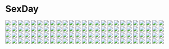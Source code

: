 # SexDay
![](https://konachan.com/image/c2bea85c0b574f22d9c5d37790d233c7/Konachan.com%20-%2037284%20kokubunji_koyori%20mugi-maru%20nakahara_komugi%20nurse_witch_komugi-chan%20posokichi%20poyoyon_rokku.jpg)
![](https://konachan.com/jpeg/32898fcae6f9368432d38709394bcc1b/Konachan.com%20-%20159988%20black_hair%20blonde_hair%20blue_eyes%20book%20brown_eyes%20brown_hair%20flowers%20food%20ikegami_akane%20original%20pocky%20scan%20school_uniform%20thighhighs%20wink.jpg)
![](https://konachan.com/jpeg/f2a52a2cedbb7d9a37655492538a3b7b/Konachan.com%20-%20281943%20ass%20bed%20blue_eyes%20bunny%20candy%20catgirl%20headband%20lollipop%20long_hair%20original%20panties%20pink_hair%20shouu-kun%20skirt%20tail%20thighhighs%20twintails%20underwear.jpg)
![](https://konachan.com/jpeg/38b6fd5cf267385ee32ca5ce2776bf67/Konachan.com%20-%20165945%20game_cg%20gray_hair%20lass%20long_hair%20shoujo_shiniki_shoujo_tengoku%20takagi_sana%20tears%20yellow_eyes%20youta.jpg)
![](https://konachan.com/jpeg/e1fad07211bf35b19bd7e09f81d99f71/Konachan.com%20-%20303791%20aqua_eyes%20blonde_hair%20blush%20bra%20breasts%20cameltoe%20flowers%20garter_belt%20gloves%20long_hair%20melonbooks%20nipples%20panties%20petals%20stockings%20thighhighs%20underwear.jpg)
![](https://konachan.com/jpeg/b92b3a0bd5319204db5293b3416be6c7/Konachan.com%20-%20275911%20anus%20ass%20bed%20breasts%20brown_hair%20censored%20fingering%20horo%20long_hair%20nipples%20nude%20pussy%20red_eyes%20short_hair%20sketch%20tail%20white_hair%20wink%20wolfgirl.jpg)
![](https://konachan.com/image/c8ab7592d4b5f03b8c7d306979c66378/Konachan.com%20-%2056618%20animal_ears%20bell%20choker%20flowers%20foxgirl%20japanese_clothes%20kimono%20long_hair%20rain%20red_eyes%20skyfish%20snail%20tail%20tsubasa_tamago%20umbrella%20water.jpg)
![](https://konachan.com/image/60eb8727b3b1f5f0627a26db67abe02c/Konachan.com%20-%2065425%20book%20glasses%20nagato_yuki%20suzumiya_haruhi_no_yuutsu%20vector.jpg)
![](https://konachan.com/image/db40aac96fc65f2672a787730b4c273f/Konachan.com%20-%20194284%20animal%20black_hair%20flowers%20houraisan_kaguya%20inubashiri_momiji%20japanese_clothes%20kimono%20long_hair%20petals%20ryosios%20touhou%20wolf.jpg)
![](https://konachan.com/image/2c959d1cf9e0683b140266cbfe40d454/Konachan.com%20-%20198965%20audrey_belrose%20blonde_hair%20cigarette%20hunie_pop%20navel%20ninamo%20pink_eyes%20short_hair%20shorts%20smoking%20sunset.jpg)
![](https://konachan.com/image/9b6550def1b1286f1aceaf47487a8e4c/Konachan.com%20-%20203592%202girls%20bra%20breasts%20brown_hair%20gray_hair%20hijiri_naho%20kagemori_kanade%20koitama%20mizuki_yuuma%20nipples%20panties%20panty_pull%20thighhighs%20underwear.jpg)
![](https://konachan.com/image/e10ec472177fb1f38b0e7ebde856fc7f/Konachan.com%20-%20280791%20anthropomorphism%20black_hair%20blush%20breasts%20haruna_%28kancolle%29%20headband%20jpeg_artifacts%20long_hair%20navel%20nipples%20nude%20pallad%20tears%20tentacles.jpg)
![](https://konachan.com/jpeg/e2406828a31f62b9d37d4ce2bcd56f81/Konachan.com%20-%2050877%20hayate_no_gotoku%20katsura_hinagiku.jpg)
![](https://konachan.com/image/98828342f3937d7094ecb5072a734a5f/Konachan.com%20-%2059436%20black%20leon_fayden%20maria_%28vexille%29%20mecha%20vexille%20vexille_serra.jpg)
![](https://konachan.com/image/ddac23f9911423b1cc495d5520dfcf40/Konachan.com%20-%20103582%20breasts%20censored%20daiaru%20izayoi_sakuya%20maid%20nipples%20pink_eyes%20pussy%20pussy_juice%20skirt%20skirt_lift%20thighhighs%20touhou.jpg)
![](https://konachan.com/image/44fa29434cd8b2cfdafd68736d86870a/Konachan.com%20-%20118704%20guitar%20hatsune_miku%20instrument%20twintails%20vocaloid%20yuzuki_kei.jpg)
![](https://konachan.com/jpeg/e5a5eb0555d762c53f2b52c55dfdd6e7/Konachan.com%20-%20198227%20blonde_hair%20blush%20breasts%20game_cg%20garter_belt%20green_eyes%20long_hair%20nipples%20no_bra%20panties%20skirt%20skirt_lift%20stockings%20underwear%20wedding_attire.jpg)
![](https://konachan.com/image/880c99f9041a66be0217d080032f0ea7/Konachan.com%20-%20258687%20animal_ears%20blush%20bunnygirl%20gun%20kazetto%20long_hair%20purple_hair%20red_eyes%20reisen_udongein_inaba%20skirt%20tie%20touhou%20weapon%20wristwear.jpg)
![](https://konachan.com/image/b615320e10d3c0b38cb844389166d0c8/Konachan.com%20-%20256856%20blonde_hair%20boots%20bow%20cherry_blossoms%20fate_grand_order%20fate_%28series%29%20flowers%20japanese_clothes%20katana%20okita_souji_%28fate%29%20sword%20toosaka_asagi%20weapon.jpg)
![](https://konachan.com/image/aca76311732a58154704aef4b5d8503a/Konachan.com%20-%20128697%20blue_eyes%20breasts%20brown_hair%20katou_marika%20katou_taira%20miniskirt_pirates%20nipples%20nude.jpg)
![](https://konachan.com/image/5e6450867dbccc379cf5887d1a94e609/Konachan.com%20-%20164992%20animal_ears%20blush%20inubashiri_momiji%20mii_%28makosuke%29%20red_eyes%20touhou%20white_hair%20wolfgirl.jpg)
![](https://konachan.com/jpeg/fb93b49421f6e7c2481ce92b39e35877/Konachan.com%20-%20202465%20blush%20bow%20dark_skin%20dress%20duelangel_%28andrew%29%20kneehighs%20nipple_slip%20no_bra%20original%20red_hair%20summer_dress%20twintails%20yellow_eyes%20yu-gi-oh.jpg)
![](https://konachan.com/image/e53aa8bf5175d7d8937624521049179e/Konachan.com%20-%2081416%20beach%20bikini%20blue_hair%20fujiwara_no_mokou%20hiroya_juuren%20kamishirasawa_keine%20long_hair%20ponytail%20red_eyes%20sky%20swimsuit%20touhou%20white_hair.jpg)
![](https://konachan.com/image/06ac178aee774c3a6617ee1e0fffeb2f/Konachan.com%20-%20130967%20blush%20brown_hair%20hanasaku_iroha%20oshimizu_nako%20sakura_hanpen%20school_uniform.jpg)
![](https://konachan.com/image/adc72b4301ad2c11c5ec7b3fb0853b95/Konachan.com%20-%2050247%20izumi_konata%20lucky_star.jpg)
![](https://konachan.com/image/907ae1f9c48e0e8ed77f5e1f9d61b9c1/Konachan.com%20-%20289049%20gradient%20hatsune_miku%20lirseven%20long_hair%20vocaloid%20watermark.jpg)
![](https://konachan.com/image/21c14086f940e69736744974e6317ef4/Konachan.com%20-%2011987%20kimizuka_aoi%20natural%20natural_2_duo%20toriumi_kuu.jpg)
![](https://konachan.com/jpeg/627f1c17f0a35ff8ab381fc38bcd91f5/Konachan.com%20-%20273618%20athena_%28musou_orochi%29%20blonde_hair%20breasts%20cleavage%20headdress%20mo3hig3%20musou_orochi%20necklace%20purple%20short_hair%20spread_legs%20wings.jpg)
![](https://konachan.com/image/27850e0bf5b69c4ecdd3ac0e0a12497d/Konachan.com%20-%20161260%20armor%20ass%20blonde_hair%20dress%20flowers%20garter_belt%20geister%20long_hair%20panties%20ponytail%20ribbons%20saber%20saber_lily%20signed%20sword%20thighhighs%20underwear%20weapon.jpg)
![](https://konachan.com/image/3c18449df3b215fec9bc36ee95dbcb51/Konachan.com%20-%20175204%20blue_eyes%20brown_hair%20imouto_senbatsu%E2%98%86sousenkyo%20kamitsurugi_ouka%20latte%20loli%20nopan%20scarf%20shirt_lift%20tachibana_kikka%20thighhighs.jpg)
![](https://konachan.com/jpeg/f0dcc9fa2a98069bb1ba4e5f41e00bc8/Konachan.com%20-%20150851%20chuunibyou_demo_koi_ga_shitai%21%20eyepatch%20takanashi_rikka%20vector.jpg)
![](https://konachan.com/image/cc3aa3a84c993d927b2a734b75a1592c/Konachan.com%20-%2076935%20aqua_%28vocaloid%29%20blue_eyes%20blue_hair%20dress%20headphones%20short_hair%20thighhighs%20vocaloid%20yumeno_mikan%20zettai_ryouiki.jpg)
![](https://konachan.com/image/903731b248839a4c4ab78b9535592db2/Konachan.com%20-%20127401%20animal%20cat%20hat%20long_hair%20mikazuki_akira%20snow%20tagme.jpg)
![](https://konachan.com/jpeg/148f52aa4168493ca40732df432e7ab2/Konachan.com%20-%20127930%20blue_eyes%20bomi%20breasts%20censored%20game_cg%20ishida_mitsuna%20molamola_software%20nipples%20omae_no_pantsu_wa_nani-iro_da%21%20pink_hair%20pussy%20short_hair.jpg)
![](https://konachan.com/jpeg/25d5a3f8db267738d12b789e2e43bea2/Konachan.com%20-%20159141%20brown_hair%20dress%20hagane7728%20red_eyes%20scarf%20shizuku_%28kantoku%29%20thighhighs%20white.jpg)
![](https://konachan.com/image/fb5a8eb994068d9eddd6608d0dd97858/Konachan.com%20-%2033477%20.hack__%20.hack__g.u.%20atoli%20haseo.jpg)
![](https://konachan.com/jpeg/9d1fc186f301a416bbdab5d911e7abb5/Konachan.com%20-%20196698%20agrt%20blonde_hair%20blue_eyes%20gradient%20logo%20long_hair%20saenai_heroine_no_sodatekata%20sawamura_spencer_eriri%20school_uniform%20tears%20twintails.jpg)
![](https://konachan.com/image/0532a072b4669a76a8b1283603d8d53a/Konachan.com%20-%2098503%20aqua_eyes%20hatsune_miku%20kawazu%20tie%20twintails%20vocaloid%20white_hair.jpg)
![](https://konachan.com/jpeg/0c8e93ef50aac35c49412a8feed2c3ca/Konachan.com%20-%20282701%20allenes%20aqua_eyes%20breasts%20choker%20cross%20gray_hair%20long_hair%20navel%20nipples%20no_bra%20nopan%20original%20pussy%20ribbons%20signed%20skirt%20stockings%20twintails%20white.jpg)
![](https://konachan.com/image/b67d2c13843407cd27aef78c1fd85a39/Konachan.com%20-%20205077%20all_male%20blastoise%20charizard%20clouds%20group%20hat%20hibiki%20lapras%20male%20pikachu%20pokemon%20red_eyes%20serain%20short_hair%20shorts%20typhlosion%20venusaur%20wristwear.jpg)
![](https://konachan.com/image/6f88eb77b65a50aa16d7b5f20777b23a/Konachan.com%20-%206890%20canvas%20sakurazuka_ren.jpg)
![](https://konachan.com/jpeg/543cc17f5ae06cc85a16d70f2af32f94/Konachan.com%20-%20202678%20aliasing%20anthropomorphism%20bed%20breasts%20brown_eyes%20brown_hair%20cum%20kaga_%28kancolle%29%20kantai_collection%20miyakura_shiiha%20navel%20nipples%20nude%20thighhighs.jpg)
![](https://konachan.com/image/abb1959cd56690112b06e44402589f02/Konachan.com%20-%20142175%20breasts%20kokoro_connect%20nagase_iori%20nipples%20nude%20pussy%20taguchi_takahiro%20uncensored%20white.jpg)
![](https://konachan.com/image/62e78ebdeca14d860c9cbdaab0a2ceaf/Konachan.com%20-%20253523%20animal_ears%20blonde_hair%20blush%20bow%20breasts%20bunny_ears%20cosplay%20drink%20fate_grand_order%20fate_%28series%29%20hat%20iroha_%28shiki%29%20short_hair%20thighhighs%20yellow_eyes.jpg)
![](https://konachan.com/jpeg/59b325dfc29875a4595db33cdd080818/Konachan.com%20-%20286556%20azurill%20barefoot%20forest%20mizuki_%28pokemon%29%20mk_%28mikka%29%20pokemon%20scenic%20short_hair%20shorts%20tree%20water%20wooper.jpg)
![](https://konachan.com/jpeg/d771d2af4c77c0fdad98a09199765734/Konachan.com%20-%20153470%202girls%20bucchake_%28asami%29%20food%20game_cg%20ice_cream%20kamine_mashiro%20material_brave%20panties%20popsicle%20school_uniform%20skirt%20twintails%20underwear%20upskirt.jpg)
![](https://konachan.com/jpeg/78b352b1f07bf273ca4693ddad804257/Konachan.com%20-%20227067%20bell%20bow%20brown_eyes%20brown_hair%20fan%20hakurei_reimu%20japanese_clothes%20long_hair%20mask%20miko%20ribbons%20stockings%20touhou%20uu_uu_zan.jpg)
![](https://konachan.com/image/1f36a4ccf67ad30f2d9fc5c8481943b6/Konachan.com%20-%2083260%20beach%20bikini%20black_hair%20blush%20breasts%20brown_hair%20chibi%20gilgamesh%20glasses%20group%20long_hair%20neko-arc%20ponytail%20red_eyes%20short_hair%20sky%20swimsuit%20tail.jpg)
![](https://konachan.com/image/5a6b01d4c53e4ad3c12923b4458a769f/Konachan.com%20-%2034890%20code_geass%20kururugi_suzaku%20lelouch_lamperouge%20male%20nunnally_lamperouge.jpg)
![](https://konachan.com/jpeg/5b41a56c99f15cfdc78cea58307d6d16/Konachan.com%20-%20264415%20blue_eyes%20blue_hair%20clouds%20drink%20hatsune_miku%20kneehighs%20long_hair%20school_uniform%20shiomizu_%28swat%29%20sky%20twintails%20vocaloid%20waifu2x.jpg)
![](https://konachan.com/image/bfe170689e0967dfda7b539beca1c215/Konachan.com%20-%2019023%20all_male%20male%20naruto%20uchiha_itachi.jpg)
![](https://konachan.com/jpeg/3b93852cdf644c88141142ef1fcbfc2c/Konachan.com%20-%20293259%20blue_hair%20breasts%20cleavage%20demon%20honey_strap%20kuria_%28clear_trip_second%29%20long_hair%20shimamura_charlotte%20thighhighs%20yellow_eyes.jpg)
![](https://konachan.com/jpeg/149cce7430601784d9ed2e35ed8ce272/Konachan.com%20-%20192195%20black_hair%20blush%20breasts%20bunny_paradise_bani_para_%7Ekoibito_zenin_bani-ka_keikaku%7E%20game_cg%20kazuchi_karin%20nipples%20rubi-sama%20skyfish%20topless.jpg)
![](https://konachan.com/image/695c42a3d38e3e661c9e491233d84da6/Konachan.com%20-%2092643%20blonde_hair%20blue_eyes%20brown_eyes%20brown_hair%20cake%20candy%20drink%20food%20headband%20htnihtn%20k-on%21%20kotobuki_tsumugi%20tainaka_ritsu%20thighhighs.jpg)
![](https://konachan.com/image/58f74aa5514fe12d1f2bc75f6da4e204/Konachan.com%20-%20270951%20animal_ears%20barefoot%20bunny_ears%20bunnygirl%20hoodie%20lamier%20leah_%28sdorica%29%20logo%20long_hair%20red_eyes%20sdorica_-sunset-%20skirt%20white_hair%20wink.jpg)
![](https://konachan.com/image/9b4a58db0d3bc754777bea5a4ea67b5f/Konachan.com%20-%20104980%20alice_margatroid%20blonde_hair%20blue_eyes%20breasts%20censored%20iwanori%20nipples%20pantyhose%20pussy%20touhou.jpg)
![](https://konachan.com/image/863651554ad2db5dea9bd9afa5009d20/Konachan.com%20-%2075367%20flcl%20kitsurubami.jpg)
![](https://konachan.com/image/649a675d5c4637c2f8b4318c4e8fadba/Konachan.com%20-%20261865%20anthropomorphism%20aqua_eyes%20azur_lane%20breasts%20cleavage%20flowers%20illustrious_%28azur_lane%29%20long_hair%20petals%20swd3e2%20white_hair.jpg)
![](https://konachan.com/jpeg/f891bab41724a1731f4c7022a7be003d/Konachan.com%20-%20121388%20green_eyes%20green_hair%20hatsune_miku%20headphones%20long_hair%20skirt%20tie%20twintails%20vocaloid.jpg)
![](https://konachan.com/jpeg/7e5b49e897622ad8a07959749a77c490/Konachan.com%20-%20149656%20demon%20horns%20japanese_clothes%20red_eyes%20vector%20white_hair%20yone_kazuki%20yukata.jpg)
![](https://konachan.com/image/0ed13e7b4ce3672a943f609495fc66f5/Konachan.com%20-%20281971%20aqua_eyes%20bed%20blonde_hair%20breasts%20butterfly%20cross%20cum%20long_hair%20nanananana%20navel%20necklace%20nipples%20nude%20original%20pussy%20wet%20wristwear.jpg)
![](https://konachan.com/image/7589d68f8ee58241accd1a3212f3fafa/Konachan.com%20-%20263666%20green_eyes%20green_hair%20japanese_clothes%20kochiya_sanae%20long_hair%20miko%20rei_%28sanbonzakura%29%20socks%20touhou.jpg)
![](https://konachan.com/image/48984d85627522e5404d28e8c4eeb6fb/Konachan.com%20-%20239744%20animal_ears%20black_hair%20breasts%20foxgirl%20hoodie%20logo%20long_hair%20multiple_tails%20nipples%20ponytail%20red_hair%20tail%20tofuubear%20watermark%20yellow_eyes%20yuri.jpg)
![](https://konachan.com/image/5ae835562d8a83dc9712c9c30536e207/Konachan.com%20-%20105903%20animal_ears%20blonde_hair%20gray_hair%20green_hair%20kochiya_sanae%20miko%20mousegirl%20nazrin%20red_eyes%20tagme_%28artist%29%20toramaru_shou%20touhou%20tree%20yellow_eyes.jpg)
![](https://konachan.com/image/e300cf3dba91f6f4c57a2974aafac344/Konachan.com%20-%2070751%20hatsune_miku%20nagimiso%20twintails%20vocaloid.jpg)
![](https://konachan.com/jpeg/9235bab640532b38f0a796efef5fb791/Konachan.com%20-%20244106%20annin_doufu%20idolmaster%20idolmaster_cinderella_girls%20idolmaster_cinderella_girls_starlight_stage%20layla_%28idolmaster%29.jpg)
![](https://konachan.com/jpeg/ddc151efa78956e1e03e8be7b10d1503/Konachan.com%20-%2088940%20barefoot%20blue_eyes%20breasts%20brown_hair%20censored%20game_cg%20marmalade%20nanase_yuuna%20nipples%20nude%20penis%20pussy%20pussy_juice%20sex%20takanae_kyourin%20wet.jpg)
![](https://konachan.com/image/a94449de8ea3e39e8eff5a7379f5b3ed/Konachan.com%20-%2025456%20range_murata%20tagme.jpg)
![](https://konachan.com/image/ac6178a240047ada49e8b014eeca1515/Konachan.com%20-%20186906%20aqua_hair%20armor%20blade_%26_soul%20long_hair%20pink_eyes%20sgfw%20skintight%20yu_ran.jpg)
![](https://konachan.com/jpeg/65243df2f2eb36b69af5d7834e30ff1d/Konachan.com%20-%20298500%202girls%20ass%20bed%20blue_hair%20blush%20bow%20breasts%20cleavage%20cona_kinaco%20food%20fruit%20long_hair%20original%20pink_hair%20ponytail%20ribbons%20strawberry.jpg)
![](https://konachan.com/image/b5ca93842e2e123f6bf70a51271bd687/Konachan.com%20-%2048574%20dendrobium%20nishieda.jpg)
![](https://konachan.com/image/11a31b28104edcf0a42f7c656c6d803f/Konachan.com%20-%20215644%20blonde_hair%20boots%20hat%20nauimusuka%20original%20scenic%20snow%20snowman%20tree%20winter.jpg)
![](https://konachan.com/image/b8b0aca72e4f8524d19130f4286b7e66/Konachan.com%20-%2022929%20blonde_hair%20blue_eyes%20chrno%20chrono_crusade%20flowers%20grass%20headdress%20pointed_ears%20purple_hair%20scenic%20shorts%20tree%20watermark%20wristwear.jpg)
![](https://konachan.com/image/b4f1c382a33625f8959457057dacab60/Konachan.com%20-%20146407%20gun%20patchouli_knowledge%20purple_eyes%20tomon_%28slash0410%29%20touhou%20weapon.jpg)
![](https://konachan.com/jpeg/f59133b2708cae5b266be977c5dac8c8/Konachan.com%20-%20285957%20animal_ears%20cerberus_%28shingeki_no_bahamut%29%20doggirl%20doll%20gloves%20inaba_sunimi%20long_hair%20navel%20puppet%20red_eyes%20red_hair%20shingeki_no_bahamut%20twintails.jpg)
![](https://konachan.com/image/b8277907bfd5b6f9e79a5f3f1b5f9682/Konachan.com%20-%20183356%20cherry_blossoms%20flowers%20glasses%20killingrock%20long_hair%20navel%20purple_eyes%20purple_hair%20school_uniform%20skirt%20sword%20thighhighs%20twintails%20weapon.jpg)
![](https://konachan.com/image/043cf5e57e30e1cd3b0b598eb14d1a72/Konachan.com%20-%20256724%20blonde_hair%20ereshkigal_%28fate_grand_order%29%20fate_grand_order%20fate_%28series%29%20headdress%20long_hair%20marumoru%20red_eyes%20twintails%20watermark.jpg)
![](https://konachan.com/jpeg/9c7bce444e5331ec2f54cb7b23206914/Konachan.com%20-%20187293%20bike_shorts%20blue_eyes%20game_cg%20group%20izumi_tsubasu%20jinpou_an%20koi_ga_saku_koro_sakura_doki%20loli%20palette%20red_hair%20shorts.jpg)
![](https://konachan.com/jpeg/f934e5bbaea86dddb0eaf3232216d6e9/Konachan.com%20-%20112277%20animal%20animal_ears%20brown_eyes%20brown_hair%20bunny%20butterfly%20flowers%20forest%20headdress%20h%40ge%20original%20scenic%20third-party_edit%20tree.jpg)
![](https://konachan.com/image/1073c99a64b5eb6e74a44f7b82be7ba2/Konachan.com%20-%20109564%20breasts%20censored%20holly_smirnov%20mobile_suit_gundam%20mobile_suit_gundam_00%20nipples%20tadano_akira.jpg)
![](https://konachan.com/image/6d5c49e732a7a89dbaf2c09b0f7df288/Konachan.com%20-%20128071%20animal_ears%20blonde_hair%20breasts%20cleavage%20flowers%20foxgirl%20grass%20long_hair%20maid%20rouna%20scan%20shining_hearts%20taka_tony.jpg)
![](https://konachan.com/image/378c8109f9f6c8e91e86d8088b22c6ad/Konachan.com%20-%2011633%20breasts%20brown_hair%20cleavage%20grass%20panties%20red_hair%20tagme%20underwear.jpg)
![](https://konachan.com/image/79355eafa7934b3c41ef70c0a662db78/Konachan.com%20-%2091883%20all_male%20bloomers%20book%20boots%20computer%20dress%20drink%20food%20fruit%20glasses%20hat%20male%20mask%20mirror%20ofuda%20short_hair%20touhou%20umbrella%20white_hair%20witch.jpg)
![](https://konachan.com/jpeg/f7095b1224f2032eb201e1c14b2e397d/Konachan.com%20-%2039049%20bunnygirl%20capura_lin%20reisen_udongein_inaba%20touhou.jpg)
![](https://konachan.com/image/0261d37378faeb6e570c3f32de31cdfc/Konachan.com%20-%20174333%20animal%20bed%20blue_eyes%20blue_hair%20breasts%20cat%20condom%20cum%20glasses%20group%20long_hair%20navel%20nipples%20nude%20original%20panties%20red_eyes%20skirt%20underwear%20wink.jpg)
![](https://konachan.com/image/f2b030bc4e9e8b15661b6240c2eae4b5/Konachan.com%20-%2020508%20ghost_in_the_shell%20ghost_in_the_shell%3A_stand_alone_complex%20heart%20jpeg_artifacts%20tachikoma.jpg)
![](https://konachan.com/image/efe4c65d732e1d1066cc2bb35fa61ed6/Konachan.com%20-%20139129%20braids%20dress%20flowers%20gray_hair%20kobayashi_chisato%20lolita_fashion%20original%20pantyhose%20twintails%20umbrella.jpg)
![](https://konachan.com/image/41495eb6e3f608d538a71943b514b755/Konachan.com%20-%20210758%20black_hair%20clouds%20original%20qqwew00123%20rooftop%20scenic%20school_uniform%20shade%20skirt%20sky%20twintails%20water.jpg)
![](https://konachan.com/jpeg/1d3e6d359b3bdec2cd6dd7e9681ad10e/Konachan.com%20-%20233569%20ass%20blush%20brown_eyes%20brown_hair%20cropped%20long_hair%20miko%20original%20panties%20ponytail%20ribbons%20shimashima08123%20sideboob%20thighhighs%20tokyo_exe_girls%20underwear.jpg)
![](https://konachan.com/image/30161c7d11278cc27ebc7154ec3a8d37/Konachan.com%20-%2043603%20animal_ears%20apron%20brown_eyes%20brown_hair%20catgirl%20food%20nekomiya_nono%20red%20short_hair%20yotsunoha.jpg)
![](https://konachan.com/image/b7625a9bac9475bf33325563a10cf804/Konachan.com%20-%2057510%20clannad%20furukawa_nagisa.jpg)
![](https://konachan.com/jpeg/467ac4afe222c08352b1ed98d36afdca/Konachan.com%20-%20259044%20bettle_%28b_s_a_n%29%20blonde_hair%20feathers%20loli%20long_hair%20paphiria_%28sennen_sensou_aigis%29%20red_eyes%20sennen_sensou_aigis%20thighhighs%20twintails.jpg)
![](https://konachan.com/jpeg/86add27e3e75d590e207956ae8228311/Konachan.com%20-%20277155%20animal%20anthropomorphism%20azur_lane%20black_hair%20breasts%20cat%20choker%20cleavage%20dress%20drink%20long_hair%20red_eyes%20stockings%20taihou_%28azur_lane%29%20white%20yunsang.jpg)
![](https://konachan.com/image/824eafac9bf369ecbc5a12ed47e2b9df/Konachan.com%20-%20205406%20blue_eyes%20blue_hair%20blush%20breast_grab%20breasts%20censored%20cum%20komechu%20navel%20nipples%20original%20penis%20pussy%20sex%20tears%20thighhighs.jpg)
![](https://konachan.com/image/04a0cb8fabf726c719523b5505866107/Konachan.com%20-%20128192%20animal_ears%20bunny_ears%20bunnygirl%20caidychen%20gun%20purple_eyes%20reisen_udongein_inaba%20torn_clothes%20touhou%20weapon.jpg)
![](https://konachan.com/image/5f0cc97f2b1813e56ec4a1ed8ed43131/Konachan.com%20-%20242739%20artoria_pendragon_%28all%29%20blonde_hair%20capsule_servant%20ep_%28emio_parn%29%20fate_%28series%29%20fate_stay_night%20katana%20master_artoria%20school_uniform%20sword%20weapon.jpg)
![](https://konachan.com/jpeg/07ac2635f6f31f8c005f3e47b386d928/Konachan.com%20-%20257552%20animal_ears%20blue_eyes%20blue_hair%20breasts%20catgirl%20censored%20felicia%20gloves%20long_hair%20navel%20nipples%20nude%20penis%20pubic_hair%20pussy%20sex%20spread_legs%20tail%20wet.jpg)
![](https://konachan.com/image/2e5ed20e4e91868ff0d33c0cbb812aff/Konachan.com%20-%2015480%20nee_chan_to_shiyou_yo%21.jpg)
![](https://konachan.com/image/c0e9763e3be9d88aa0748cfb62dbc775/Konachan.com%20-%20129434%20asgr%20black_hair%20original%20panties%20school_uniform%20underwear.jpg)
![](https://konachan.com/image/73a88a136f9602c54c73d427538d2c66/Konachan.com%20-%2047171%202girls%20alice_margatroid%20blonde_hair%20book%20brown_eyes%20dress%20forest%20hat%20kirisame_marisa%20ribbons%20short_hair%20teku%20touhou%20tree%20witch.jpg)
